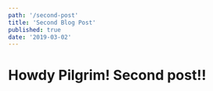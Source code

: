 ```yaml
---
path: '/second-post'
title: 'Second Blog Post'
published: true
date: '2019-03-02'
---
```


# Howdy Pilgrim! Second post!!